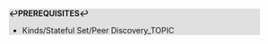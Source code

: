 <div style="margin:2em; background-color: #e0e0e0;">

<strong>↩PREREQUISITES↩</strong>

 * Kinds/Stateful Set/Peer Discovery_TOPIC

</div>

